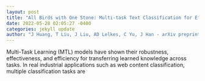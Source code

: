 ```yaml
--- 
layout: post 
title: "All Birds with One Stone: Multi-task Text Classification for Efficient Inference with One Forward Pass" 
date: 2022-05-28 02:05:27 -0400 
categories: jekyll update 
author: "J Huang, T Liu, J Liu, AD Lelkes, C Yu, J Han - arXiv preprint arXiv:2205.10744, 2022" 
--- 
```

Multi-Task Learning (MTL) models have shown their robustness, effectiveness, and efficiency for transferring learned knowledge across tasks. In real industrial applications such as web content classification, multiple classification tasks are